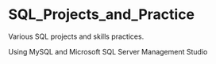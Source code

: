 # SQL_Projects_and_Practice
Various SQL projects and skills practices.

Using MySQL and Microsoft SQL Server Management Studio
